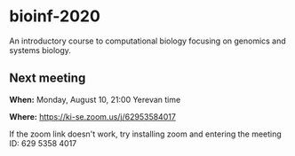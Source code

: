 # bioinf-2020
An introductory course to computational biology focusing on genomics and systems biology. 

## Next meeting 

**When:** Monday, August 10, 21:00 Yerevan time

**Where:** https://ki-se.zoom.us/j/62953584017 


If the zoom link doesn't work, try installing zoom and entering the meeting ID: 629 5358 4017
